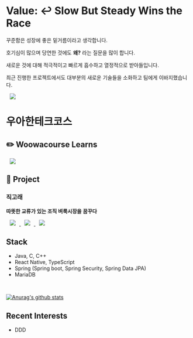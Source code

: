 # Value: ↩️ Slow But Steady Wins the Race
꾸준함은 성장에 좋은 밑거름이라고 생각합니다.

호기심이 많으며 당연한 것에도 **왜?** 라는 질문을 많이 합니다.

새로운 것에 대해 적극적이고 빠르게 흡수하고 열정적으로 받아들입니다. 

최근 진행한 프로젝트에서도 대부분의 새로운 기술들을 소화하고 팀에게 이바지했습니다.

<a href="http://joseph415.github.io/resume/">
    <img 
        src="http://img.shields.io/badge/-📘resume-bbe1fa?style=flat&link=http://joseph415.github.io/resume/"
        style="height : auto; margin-left : 10px; margin-right : 10px;"/>
</a>

# 우아한테크코스

## ✏️ Woowacourse Learns
<a href="https://github.com/joseph415/woowacourse-learns">
    <img 
        src="http://img.shields.io/badge/-Github Repo-1b262c?style=flat&logo=Github&link=https://github.com/joseph415/woowacourse-learns"
        style="height : auto; margin-left : 10px; margin-right : 10px;"/>
</a>

## 📑 Project

### 직고래
**따뜻한 교류가 있는 조직 벼룩시장을 꿈꾸다**
<div>
<a href="https://github.com/woowacourse-teams/2020-seller-lee-company">
    <img 
        src="http://img.shields.io/badge/-Project Repo-1b262c?style=flat&logo=Github&link=https://github.com/woowacourse-teams/2020-seller-lee-company"
        style="height : auto; margin-left : 10px; margin-right : 10px;"/>
</a>
<a href="https://github.com/joseph415/JIKGORAE-project-records">
    <img 
        src="http://img.shields.io/badge/-기술 적용기-3282b8?style=flat&logo=Github&link=https://github.com/joseph415/JIKGORAE-project-records"
        style="height : auto; margin-left : 10px; margin-right : 10px;"/>
</a>
<a href="https://sites.google.com/woowahan.com/wooteco-demo/직고래">
    <img 
        src="http://img.shields.io/badge/-🐳 Demo Site-bbe1fa?style=flat&link=https://sites.google.com/woowahan.com/wooteco-demo/직고래/"
        style="height : auto; margin-left : 10px; margin-right : 10px;"/>
</a>
</div>

## Stack
- Java, C, C++
- React Native, TypeScript
- Spring (Spring boot, Spring Security, Spring Data JPA)
- MariaDB
<br/>

[![Anurag's github stats](https://github-readme-stats.vercel.app/api?username=joseph415&count_private=true&hide=stars&show_icons=true)](https://github.com/anuraghazra/github-readme-stats)

## Recent Interests
- DDD
